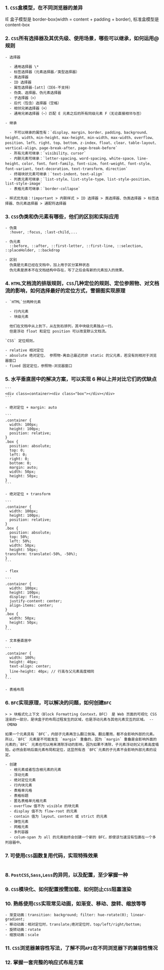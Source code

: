 ### 1. `CSS`盒模型，在不同浏览器的差异

IE 盒子模型是 border-box(width = content + padding + border),
标准盒模型是 content-box

### 2. `CSS`所有选择器及其优先级、使用场景，哪些可以继承，如何运用@规则

    - 选择器

      - 通用选择器 \*
      - 标签选择器（元素选择器／类型选择器）
      - 类选择器
      - ID 选择器
      - 属性选择器-[att]（IE6-不支持）
      - 伪类、选择器、伪元素选择器
      - 子选择器（>）
      - 后代（包含）选择器（空格）
      - 相邻兄弟选择器（+）
      - 通用兄弟选择器（~）匹配 E 元素之后的所有同级元素 F（无论直接相邻与否）

    - 继承

      - 不可以继承的属性有：`display、margin、border、padding、background、height、width、min-height、max-height、min-width、max-width、overflow、position、left、right、top、bottom、z-index、float、clear、table-layout、vertical-align、page-break-after、page-break-before`
      - 所有元素可继承：`visibility、cursor`
      - 内联元素可继承：`letter-spacing、word-spacing、white-space、line-height、color、font、font-family、font-size、font-weight、font-style、font-variant、text-decoration、text-transform、direction`
      - 终端块状元素可继承：`text-indent、text-align`
      - 列表元素可继承：`list-style、list-style-type、list-style-position、list-style-image`
      - 表格元素可继承：`border-collapse`

    - 样式优先级：!important > 内联样式 > ID 选择器 > 类选择器、伪类选择器 > 标签选择器、伪元素选择器 > 通配符选择器

### 3. `CSS`伪类和伪元素有哪些，他们的区别和实际应用

    - 伪类
      :hover, :focus, :last-child,...

    - 伪元素
      ::before, ::after, ::first-letter, ::first-line, ::selection, ::placeHolder, ::backdrop

    - 区别
      伪类是元素已经在文档中，加上用于区分某种状态
      伪元素是原本不在文档结构中存在，写了之后会有新的元素加入的效果。

### 4. `HTML`文档流的排版规则，`CSS`几种定位的规则、定位参照物、对文档流的影响，如何选择最好的定位方式，雪碧图实现原理

    - `HTML`分两种元素

      - 行内元素
      - 块级元素

      他们在文档中从上到下，从左到右排列，其中块级元素独占一行。
      但是浮动 float 和定位 position 可以改变默认文档流。

    `CSS` 定位规则，

    - relative 相对定位
    - absolute 绝对定位， 参照物-离自己最近的非 static 的父元素，若没有则相对于浏览器窗口
    - fixed 固定定位，参照物-浏览器窗口

### 5. 水平垂直居中的解决方案，可以实现 6 种以上并对比它们的优缺点

    ```
    <div class=container><div class="box"></div></div>
    ```

    - 绝对定位 + margin: auto

    ```
    .container {
      width: 100px;
      height: 100px;
      position: relative;
    }
    .box {
      position: absolute;
      top: 0;
      left: 0;
      right: 0;
      bottom: 0;
      margin: auto;
      width: 50px;
      height: 50px;
    }
    ```

    - 绝对定位 + transform

    ```
    .container {
      width: 100px;
      height: 100px;
      position: relative;
    }
    .box {
      position: absolute;
      top: 50%;
      left: 50%;
      width: 50px;
      height: 50px;
    transform: translate(-50%, -50%);
    }
    ```

    - flex

    ```
    .container {
      width: 100px;
      height: 100px;
      display: flex;
      justify-content: center;
      align-items: center;
    }
    .box {
      width: 50px;
      height: 50px;
    }
    ```

    - 文本垂直居中

    ```
    .container {
      width: 100%;
      height: 40px;
      text-align: center;
      line-height: 40px; // 行高与父元素高度相同
    }
    ```

    - 表格布局

### 6. `BFC`实现原理，可以解决的问题，如何创建`BFC`

    > > 块格式化上下文（Block Formatting Context，BFC） 是 Web 页面的可视化 CSS 渲染的一部分，是块盒子的布局过程发生的区域，也是浮动元素与其他元素交互的区域。 -- 《MDN》

    如果一个元素具有 `BFC`，内部子元素再怎么翻江倒海、翻云覆雨，都不会影响外部的元素。所以，`BFC` 元素是不可能发生 `margin` 重叠的，因为 `margin` 重叠是会影响外面的元素的;`BFC` 元素也可以用来清除浮动的影响，因为如果不清除，子元素浮动则父元素高度塌陷，必然会影响后面元素布局和定位，这显然有违 `BFC`元素的子元素不会影响外部元素的设定。

    - 创建
      - 根元素或者包含根元素的元素
      - 浮动元素
      - 绝对定位元素
      - 行内块元素
      - 表格单元格
      - 表格标题
      - 匿名表格单元格元素
      - overflow 值不为 visible 的块元素
      - display 值不为 flow-root 的元素
      - contain 值为 layout、content 或 strict 的元素
      - 弹性元素
      - 网格元素
      - 多列容器
      - colum-span 为 all 的元素始终会创建一个新的 BFC，即使该匀速没有包裹在一个多列容器中。

### 7. 可使用`CSS`函数复用代码，实现特殊效果

```

```

### 8. `PostCSS`,`Sass`,`Less`的异同，以及配置，至少掌握一种

### 9. `CSS`模块化、如何配置按需加载、如何防止`CSS`阻塞渲染

### 10. 熟练使用`CSS`实现常见动画，如渐变、移动、旋转、缩放等等

    - 渐变动画：transition: background; filter: hue-rotate(0); linear-gradient;
    - 移动动画：相对定位时，translate;绝对定位时，top/left/right/bottom;
    - 旋转动画：rotate
    - 缩放动画：scale

### 11. `CSS`浏览器兼容性写法，了解不同`API`在不同浏览器下的兼容性情况

### 12. 掌握一套完整的响应式布局方案
